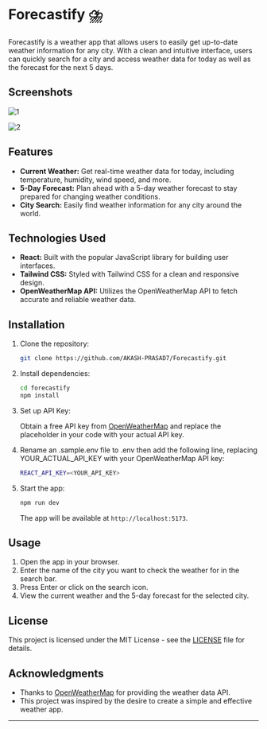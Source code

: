 # Forecastify ⛈️

Forecastify is a weather app that allows users to easily get up-to-date weather information for any city. With a clean and intuitive interface, users can quickly search for a city and access weather data for today as well as the forecast for the next 5 days.

## Screenshots

![1](https://github.com/AKASH-PRASAD7/Forecastify/assets/110546856/43e281bc-978b-4a4a-b20d-a8b341ca3b34)

![2](https://github.com/AKASH-PRASAD7/Forecastify/assets/110546856/12c3742e-cabc-4393-8d3d-02b97f20a564)

## Features

- **Current Weather:** Get real-time weather data for today, including temperature, humidity, wind speed, and more.
- **5-Day Forecast:** Plan ahead with a 5-day weather forecast to stay prepared for changing weather conditions.
- **City Search:** Easily find weather information for any city around the world.

## Technologies Used

- **React:** Built with the popular JavaScript library for building user interfaces.
- **Tailwind CSS:** Styled with Tailwind CSS for a clean and responsive design.
- **OpenWeatherMap API:** Utilizes the OpenWeatherMap API to fetch accurate and reliable weather data.

## Installation

1. Clone the repository:

   ```bash
   git clone https://github.com/AKASH-PRASAD7/Forecastify.git
   ```

2. Install dependencies:

   ```bash
   cd forecastify
   npm install
   ```

3. Set up API Key:

   Obtain a free API key from [OpenWeatherMap](https://openweathermap.org/api) and replace the placeholder in your code with your actual API key.

4. Rename an .sample.env file to .env then
   add the following line, replacing YOUR_ACTUAL_API_KEY with your OpenWeatherMap API key:

   ```bash
   REACT_API_KEY=<YOUR_API_KEY>
   ```

5. Start the app:

   ```bash
   npm run dev
   ```

   The app will be available at `http://localhost:5173`.

## Usage

1. Open the app in your browser.
2. Enter the name of the city you want to check the weather for in the search bar.
3. Press Enter or click on the search icon.
4. View the current weather and the 5-day forecast for the selected city.

## License

This project is licensed under the MIT License - see the [LICENSE](LICENSE) file for details.

## Acknowledgments

- Thanks to [OpenWeatherMap](https://openweathermap.org/) for providing the weather data API.
- This project was inspired by the desire to create a simple and effective weather app.

---

